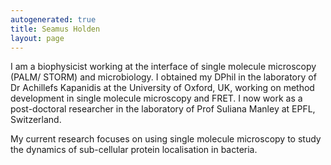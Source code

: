 ```yaml
---
autogenerated: true
title: Seamus Holden
layout: page
---
```


I am a biophysicist working at the interface of single molecule
microscopy (PALM/ STORM) and microbiology. I obtained my DPhil in the
laboratory of Dr Achillefs Kapanidis at the University of Oxford, UK,
working on method development in single molecule microscopy and FRET. I
now work as a post-doctoral researcher in the laboratory of Prof Suliana
Manley at EPFL, Switzerland.

My current research focuses on using single molecule microscopy to study
the dynamics of sub-cellular protein localisation in bacteria.

